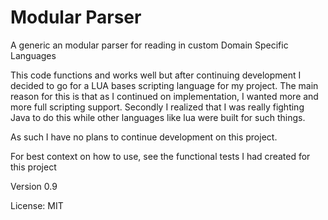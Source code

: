 # Modular Parser
A generic an modular parser for reading in custom Domain Specific Languages

This code functions and works well but after continuing development I decided to go for a LUA bases scripting language for my project.
The main reason for this is that as I continued on implementation, I wanted more and more full scripting support.
Secondly I realized that I was really fighting Java to do this while other languages like lua were built for such things.

As such I have no plans to continue development on this project.

For best context on how to use, see the functional tests I had created for this project

Version 0.9

License: MIT